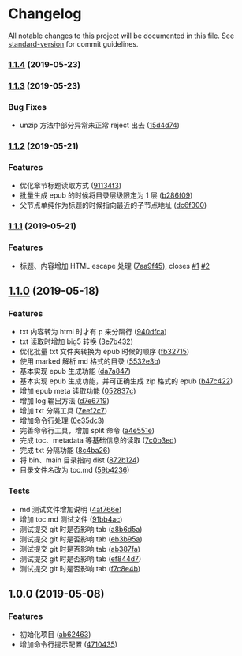 # Changelog

All notable changes to this project will be documented in this file. See [standard-version](https://github.com/conventional-changelog/standard-version) for commit guidelines.

### [1.1.4](https://github.com/someok/txt2epub/compare/v1.1.3...v1.1.4) (2019-05-23)

### [1.1.3](https://github.com/someok/txt2epub/compare/v1.1.2...v1.1.3) (2019-05-23)

### Bug Fixes

- unzip 方法中部分异常未正常 reject 出去 ([15d4d74](https://github.com/someok/txt2epub/commit/15d4d74))

### [1.1.2](https://github.com/someok/txt2epub/compare/v1.1.1...v1.1.2) (2019-05-21)

### Features

- 优化章节标题读取方式 ([91134f3](https://github.com/someok/txt2epub/commit/91134f3))
- 批量生成 epub 的时候将目录层级限定为 1 层 ([b286f09](https://github.com/someok/txt2epub/commit/b286f09))
- 父节点单纯作为标题的时候指向最近的子节点地址 ([dc6f300](https://github.com/someok/txt2epub/commit/dc6f300))

### [1.1.1](https://github.com/someok/txt2epub/compare/v1.1.0...v1.1.1) (2019-05-21)

### Features

- 标题、内容增加 HTML escape 处理 ([7aa9f45](https://github.com/someok/txt2epub/commit/7aa9f45)), closes [#1](https://github.com/someok/txt2epub/issues/1) [#2](https://github.com/someok/txt2epub/issues/2)

## [1.1.0](https://github.com/someok/txt2epub/compare/v1.0.0...v1.1.0) (2019-05-18)

### Features

- txt 内容转为 html 时才有 p 来分隔行 ([940dfca](https://github.com/someok/txt2epub/commit/940dfca))
- txt 读取时增加 big5 转换 ([3e7b432](https://github.com/someok/txt2epub/commit/3e7b432))
- 优化批量 txt 文件夹转换为 epub 时候的顺序 ([fb32715](https://github.com/someok/txt2epub/commit/fb32715))
- 使用 marked 解析 md 格式的目录 ([5532e3b](https://github.com/someok/txt2epub/commit/5532e3b))
- 基本实现 epub 生成功能 ([da7a847](https://github.com/someok/txt2epub/commit/da7a847))
- 基本实现 epub 生成功能，并可正确生成 zip 格式的 epub ([b47c422](https://github.com/someok/txt2epub/commit/b47c422))
- 增加 epub meta 读取功能 ([052837c](https://github.com/someok/txt2epub/commit/052837c))
- 增加 log 输出方法 ([d7e6719](https://github.com/someok/txt2epub/commit/d7e6719))
- 增加 txt 分隔工具 ([7eef2c7](https://github.com/someok/txt2epub/commit/7eef2c7))
- 增加命令行处理 ([0e35dc3](https://github.com/someok/txt2epub/commit/0e35dc3))
- 完善命令行工具，增加 split 命令 ([a4e551e](https://github.com/someok/txt2epub/commit/a4e551e))
- 完成 toc、metadata 等基础信息的读取 ([7c0b3ed](https://github.com/someok/txt2epub/commit/7c0b3ed))
- 完成 txt 分隔功能 ([8c4ba26](https://github.com/someok/txt2epub/commit/8c4ba26))
- 将 bin、main 目录指向 dist ([872b124](https://github.com/someok/txt2epub/commit/872b124))
- 目录文件名改为 toc.md ([59b4236](https://github.com/someok/txt2epub/commit/59b4236))

### Tests

- md 测试文件增加说明 ([4af766e](https://github.com/someok/txt2epub/commit/4af766e))
- 增加 toc.md 测试文件 ([91bb4ac](https://github.com/someok/txt2epub/commit/91bb4ac))
- 测试提交 git 时是否影响 tab ([a8b6d5a](https://github.com/someok/txt2epub/commit/a8b6d5a))
- 测试提交 git 时是否影响 tab ([eb3b95a](https://github.com/someok/txt2epub/commit/eb3b95a))
- 测试提交 git 时是否影响 tab ([ab387fa](https://github.com/someok/txt2epub/commit/ab387fa))
- 测试提交 git 时是否影响 tab ([ef844d7](https://github.com/someok/txt2epub/commit/ef844d7))
- 测试提交 git 时是否影响 tab ([f7c8e4b](https://github.com/someok/txt2epub/commit/f7c8e4b))

## 1.0.0 (2019-05-08)

### Features

- 初始化项目 ([ab62463](https://github.com/someok/txt2epub/commit/ab62463))
- 增加命令行提示配置 ([4710435](https://github.com/someok/txt2epub/commit/4710435))
